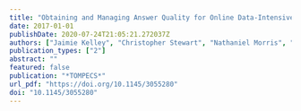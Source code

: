 ```yaml
---
title: "Obtaining and Managing Answer Quality for Online Data-Intensive Services"
date: 2017-01-01
publishDate: 2020-07-24T21:05:21.272037Z
authors: ["Jaimie Kelley", "Christopher Stewart", "Nathaniel Morris", "Devesh Tiwari", "Yuxiong He", "Sameh Elnikety"]
publication_types: ["2"]
abstract: ""
featured: false
publication: "*TOMPECS*"
url_pdf: "https://doi.org/10.1145/3055280"
doi: "10.1145/3055280"
---
```


